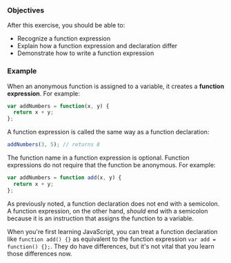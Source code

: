 <!--{ ids:[150], language:'JavaScript', type:'workshop', order: 6, name:'Function Expressions', description:'Function expressions and function declarations are the same, but different' } -->

### Objectives

After this exercise, you should be able to:

- Recognize a function expression
- Explain how a function expression and declaration differ
- Demonstrate how to write a function expression

### Example

When an anonymous function is assigned to a variable, it creates a __function expression__. For example:

```js
var addNumbers = function(x, y) {
  return x + y;
};
```

A function expression is called the same way as a function declaration:

```js
addNumbers(3, 5); // returns 8
```

The function name in a function expression is optional. Function expressions do not require that the function be anonymous. For example:

```js
var addNumbers = function add(x, y) {
  return x + y;
};
```

As previously noted, a function declaration does not end with a semicolon. A function expression, on the other hand, _should_ end with a semicolon because it is an instruction that assigns the function to a variable.

When you're first learning JavaScript, you can treat a function declaration like `function add() {}` as equivalent to the function expression `var add = function() {};`. They do have differences, but it's not vital that you learn those differences now.
